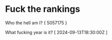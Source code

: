 # Fuck the rankings

Who the hell am I?
{ 5057175 }

What fucking year is it?
[ 2024-09-13T18:30:00Z ]

